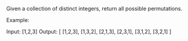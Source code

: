 Given a collection of distinct integers, return all possible permutations.

Example:

Input: [1,2,3]
Output:
[
[1,2,3],
[1,3,2],
[2,1,3],
[2,3,1],
[3,1,2],
[3,2,1]
]
